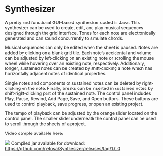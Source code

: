 # Synthesizer
A pretty and functional GUI-based synthesizer coded in Java.
This synthesizer can be used to create, edit, and play musical sequences designed through the grid
interface. Tones for each note are electronically generated and can sound concurrently to simulate
chords.

Musical sequences can only be edited when the sheet is paused. Notes are added by clicking on a blank
grid tile. Each note’s accidental and volume can be adjusted by left‐clicking on an existing note or
scrolling the mouse wheel while hovering over an existing note, respectively. Additionally, longer,
sustained notes can be created by shift‐clicking a note which has horizontally adjacent notes of identical
properties.

Single notes and components of sustained notes can be deleted by right‐clicking on the note. Finally,
breaks can be inserted in sustained notes by shift‐right‐clicking part of the sustained note.
The control panel includes Play, Pause, Rewind, Add Page, Save, and Open buttons. These buttons are
used to control playback, save progress, or open an existing project.

The tempo of playback can be adjusted by the orange slider located on the control panel. The smaller
slider underneath the control panel can be used to scroll through the sheets of a project.

Video sample available here: 

[![](http://i.imgur.com/LpdpAn4.png)](https://www.youtube.com/watch?v=UvCnIP_3mhE)
Compiled jar available for download: https://github.com/petosa/Synthesizer/releases/tag/1.0.0
